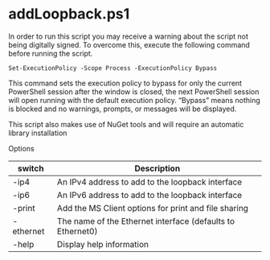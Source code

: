 # addLoopback.ps1

In order to run this script you may receive a warning about the script not being digitally signed.  To overcome this, execute the following command before running the script.

`Set-ExecutionPolicy -Scope Process -ExecutionPolicy Bypass`

This command sets the execution policy to bypass for only the current PowerShell session after the window is closed, the next PowerShell session will open running with the default execution policy. “Bypass” means nothing is blocked and no warnings, prompts, or messages will be displayed.

This script also makes use of NuGet tools and will require an automatic library installation

Options

switch | Description
----- | -----
-ip4|An IPv4 address to add to the loopback interface
-ip6|An IPv6 address to add to the loopback interface
-print|Add the MS Client options for print and file sharing
-ethernet|The name of the Ethernet interface (defaults to Ethernet0)
-help|Display help information
    
